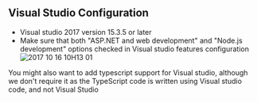 ﻿## Visual Studio Configuration
* Visual studio 2017 version 15.3.5 or later
* Make sure that both "ASP.NET and web development" and "Node.js development" options checked in Visual studio features configuration
![2017 10 16 10H13 01](2017-10-16_10h13_01.png)


You might also want to add typescript support for Visual studio, although we don't require it as the TypeScript code is written using Visual studio code, and not Visual Studio